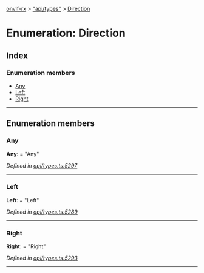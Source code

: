 [onvif-rx](../README.md) > ["api/types"](../modules/_api_types_.md) > [Direction](../enums/_api_types_.direction.md)

# Enumeration: Direction

## Index

### Enumeration members

* [Any](_api_types_.direction.md#any)
* [Left](_api_types_.direction.md#left)
* [Right](_api_types_.direction.md#right)

---

## Enumeration members

<a id="any"></a>

###  Any

**Any**:  = "Any"

*Defined in [api/types.ts:5297](https://github.com/patrickmichalina/onvif-rx/blob/d62cee9/src/api/types.ts#L5297)*

___
<a id="left"></a>

###  Left

**Left**:  = "Left"

*Defined in [api/types.ts:5289](https://github.com/patrickmichalina/onvif-rx/blob/d62cee9/src/api/types.ts#L5289)*

___
<a id="right"></a>

###  Right

**Right**:  = "Right"

*Defined in [api/types.ts:5293](https://github.com/patrickmichalina/onvif-rx/blob/d62cee9/src/api/types.ts#L5293)*

___

